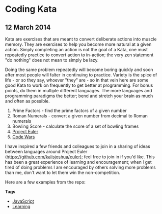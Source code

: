 # Coding Kata
## 12 March 2014

Kata are exercises that are meant to convert deliberate actions into muscle memory. They are exercises to help you become more natural at a given action. Simply completing an action is not the goal of a Kata, one must repeatedly practice to convert action to in-action; the very zen statement "do nothing" does not mean to simply be lazy.

Doing the same problem repeatedly will become boring quickly and soon after most people will falter in continuing to practice. Variety is the spice of life - or so they say, whoever "they" are - so in that vein here are some good Kata to work on frequently to get better at programming. For bonus points, do them in multiple different languages. The more languages and programming paradigms the better; bend and stretch your brain as much and often as possible.

  1. Prime Factors - find the prime factors of a given number
  2. Roman Numerals - convert a given number from decimal to Roman numerals
  3. Bowling Score - calculate the score of a set of bowling frames
  4. [Project Euler](htt[://projecteuler.net)
  5. [Code Wars](http://codewars.com)

I have inspired a few friends and colleagues to join in a sharing of ideas between languages around Project Euler (https://github.com/kalisjoshua/euler); feel free to join in if  you'd like. This has been a great experience of learning and encouragement; when I get tired of doing problems I am encouraged by others solving more problems than me, don't want to let them win the non-competition.

Here are a few examples from the repo:

<script src="https://gist.github.com/kalisjoshua/9516025.js"></script>

<script src="https://gist.github.com/kalisjoshua/9515871.js"></script>

<script src="https://gist.github.com/kalisjoshua/9515994.js"></script>

**Tags**

  + [JavaScript](/#filter=JavaScript)
  + [Learning](/#filter=Learning)
